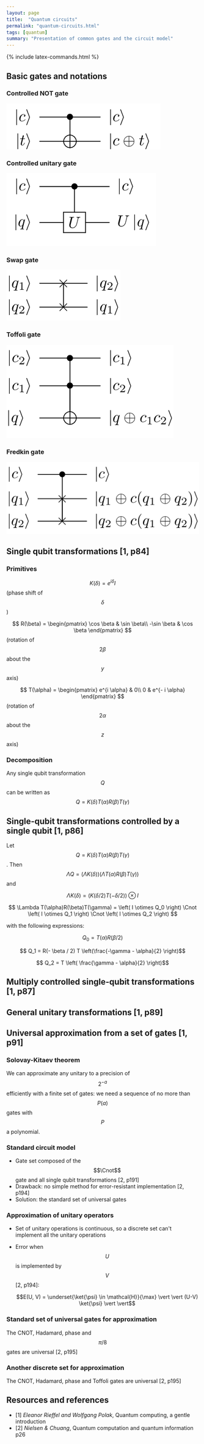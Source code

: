 ```yaml
---
layout: page
title:  "Quantum circuits"
permalink: "quantum-circuits.html"
tags: [quantum]
summary: "Presentation of common gates and the circuit model"
---
```

{% include latex-commands.html %}
$$
\newcommand{\Cnot}{\text{C}_\text{not}}
$$

## Basic gates and notations
### Controlled NOT gate
![cnot](/images/quantum/cnot.png)

### Controlled unitary gate
![controlled-unitary](/images/quantum/controlled-unitary.png)

### Swap gate
![swap](/images/quantum/swap.png)

### Toffoli gate
![toffoli](/images/quantum/toffoli.png)

### Fredkin gate
![fredkin](/images/quantum/fredkin.png)


## Single qubit transformations [1, p84]
### Primitives

$$ K(\delta) = e^{i \delta} I$$ (phase shift of $$\delta$$)

$$ R(\beta) =
\begin{pmatrix}
\cos \beta & \sin \beta\\
-\sin \beta & \cos \beta
\end{pmatrix}
$$ (rotation of $$2\beta$$ about the $$y$$ axis)

$$ T(\alpha) =
\begin{pmatrix}
e^{i \alpha} & 0\\
0 & e^{- i \alpha}
\end{pmatrix}
$$ (rotation of $$2\alpha$$ about the $$z$$ axis)

### Decomposition
Any single qubit transformation $$Q$$ can be written as $$Q=K(\delta)T(\alpha)R(\beta)T(\gamma)$$


## Single-qubit transformations controlled by a single qubit [1, p86]
Let $$Q=K(\delta)T(\alpha)R(\beta)T(\gamma)$$. Then $$ \Lambda Q =
\left( \Lambda K(\delta) \right)
\left( \Lambda T(\alpha)R(\beta)T(\gamma) \right)$$ and

$$
\Lambda K(\delta) = \left( K(\delta / 2) T(- \delta / 2) \right) \otimes I
$$

$$
\Lambda T(\alpha)R(\beta)T(\gamma) =
\left( I \otimes Q_0 \right) \Cnot
\left( I \otimes Q_1 \right) \Cnot
\left( I \otimes Q_2 \right)
$$

with the following expressions:

$$ Q_0 = T(\alpha) R(\beta /2)$$

$$ Q_1 = R(- \beta / 2) T \left(\frac{-\gamma - \alpha}{2} \right)$$

$$ Q_2 = T \left( \frac{\gamma - \alpha}{2} \right)$$

## Multiply controlled single-qubit transformations [1, p87]

## General unitary transformations [1, p89]

## Universal approximation from a set of gates [1, p91]
### Solovay-Kitaev theorem
We can approximate any unitary to a precision of $$2^{-a}$$ efficiently with a
finite set of gates: we need a sequence of no more than $$P(a)$$ gates with $$P$$
a polynomial.

### Standard circuit model
* Gate set composed of the $$\Cnot$$ gate and all single qubit transformations
[2, p191]
* Drawback: no simple method for error-resistant implementation [2, p194]
* Solution: the standard set of universal gates

### Approximation of unitary operators
* Set of unitary operations is continuous, so a discrete set can't implement all
the unitary operations
* Error when $$U$$ is implemented by $$V$$ [2, p194]:

  $$E(U, V) = \underset{\ket{\psi} \in \mathcal{H}}{\max}
  \vert \vert (U-V) \ket{\psi} \vert \vert$$


### Standard set of universal gates for approximation
The CNOT, Hadamard, phase and $$\pi/8$$ gates are universal [2, p195]

### Another discrete set for approximation
The CNOT, Hadamard, phase and Toffoli gates are universal [2, p195]



## Resources and references
* [1] *Eleanor Rieffel and Wolfgang Polak*, Quantum computing, a gentle introduction
* [2] *Nielsen & Chuang*, Quantum computation and quantum information p26
